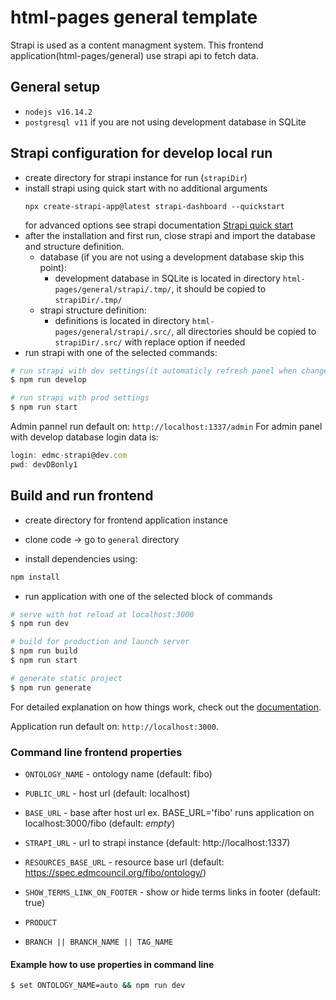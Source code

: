 # html-pages general template

Strapi is used as a content managment system. This frontend application(html-pages/general) use strapi api to fetch data.

## General setup

- `nodejs v16.14.2`
- `postgresql v11` if you are not using development database in SQLite

## Strapi configuration for develop local run

- create directory for strapi instance for run (`strapiDir`)
- install strapi using quick start with no additional arguments 
    ```
    npx create-strapi-app@latest strapi-dashboard --quickstart
    ```
    for advanced options see strapi documentation [Strapi quick start](https://docs.strapi.io/developer-docs/latest/getting-started/quick-start.html)
- after the installation and first run, close strapi and import the database and structure definition.
    - database (if you are not using a development database skip this point): 
        - development database in SQLite is located in directory `html-pages/general/strapi/.tmp/`, it should be copied to `strapiDir/.tmp/`
    - strapi structure definition: 
        - definitions is located in directory `html-pages/general/strapi/.src/`, all directories should be copied to `strapiDir/.src/` with replace option if needed
 - run strapi with one of the selected commands:
 
 ``` bash
 # run strapi with dev settings(it automaticly refresh panel when changes is detected)
 $ npm run develop
 
 # run strapi with prod settings
 $ npm run start
 ```

Admin pannel run default on: `http://localhost:1337/admin`
For admin panel with develop database login data is:

```js
login: edmc-strapi@dev.com
pwd: devDBonly1
```


## Build and run frontend

- create directory for frontend application instance

- clone code -> go to `general` directory

- install dependencies using: 

```bash
npm install
```

- run application with one of the selected block of commands

```bash
# serve with hot reload at localhost:3000
$ npm run dev

# build for production and launch server
$ npm run build
$ npm run start

# generate static project
$ npm run generate
```

For detailed explanation on how things work, check out the [documentation](https://nuxtjs.org).

Application run default on: `http://localhost:3000`.

### Command line frontend properties

- `ONTOLOGY_NAME` - ontology name (default: fibo)

- `PUBLIC_URL` - host url (default: localhost)

- `BASE_URL` - base after host url ex. BASE_URL='fibo' runs application on localhost:3000/fibo (default: *empty*)

- `STRAPI_URL` - url to strapi instance (default: http://localhost:1337)

- `RESOURCES_BASE_URL` - resource base url (default: https://spec.edmcouncil.org/fibo/ontology/)

- `SHOW_TERMS_LINK_ON_FOOTER` - show or hide terms links in footer (default: true)

- `PRODUCT`

- `BRANCH || BRANCH_NAME || TAG_NAME`

#### Example how to use properties in command line

```bash
$ set ONTOLOGY_NAME=auto && npm run dev
```



